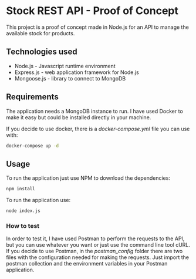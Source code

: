# Stock REST API - Proof of Concept

 This project is a proof of concept made in Node.js for an API to manage the available stock for products.
 
## Technologies used

- Node.js - Javascript runtime environment
- Express.js - web application framework for Node.js
- Mongoose.js - library to connect to MongoDB

## Requirements

The application needs a MongoDB instance to run. I have used Docker to make it easy but could be installed directly in your machine.

If you decide to use docker, there is a *docker-compose.yml* file you can use with:

```bash
docker-compose up -d
```

## Usage

To run the application just use NPM to download the dependencies:

```bash
npm install
```

To run the application use:

```bash
node index.js
```

### How to test
In order to test it, I have used Postman to perform the requests to the API, but you can use whatever you want or just use the command line tool cURL.
If you decide to use Postman, in the *postman_config* folder there are two files with the configuration needed for making the requests.
Just import the postman collection and the environment variables in your Postman application.